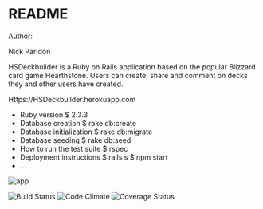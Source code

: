 # README

Author:

Nick Paridon

HSDeckbuilder is a Ruby on Rails application based on the popular Blizzard card game Hearthstone. Users can create, share and comment on decks they and other users have created.



Https://HSDeckbuilder.herokuapp.com

* Ruby version
$ 2.3.3
* Database creation
$ rake db:create
* Database initialization
$ rake db:migrate
* Database seeding
$ rake db:seed
* How to run the test suite
$ rspec
* Deployment instructions
$ rails s
$ npm start
* ...

![app](http://www.nickparidon.com/static/media/hearthstone.7e7498c6.png)

![Build Status](https://codeship.com/projects/4930f190-ed76-0134-14f2-3e8eb32b9f44/status?branch=master)
![Code Climate](https://codeclimate.com/github/picholasnaridon/hearthstone.png)
![Coverage Status](https://coveralls.io/repos/picholasnaridon/hearthstone/badge.png)
